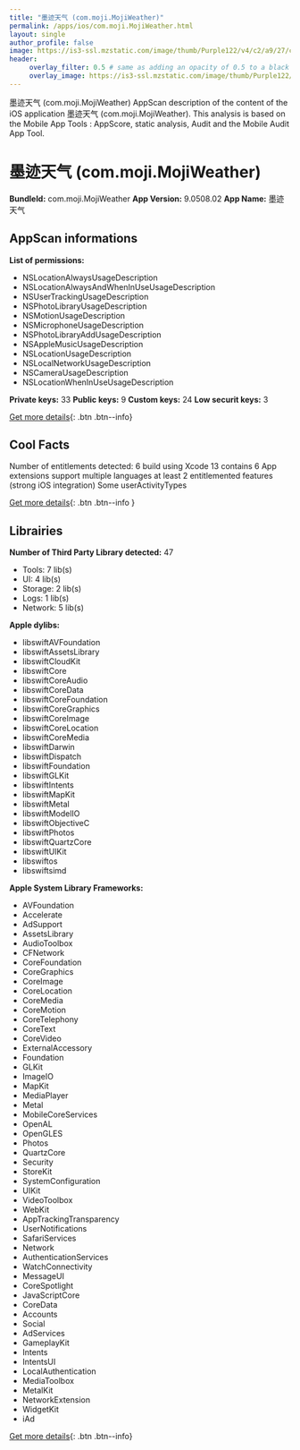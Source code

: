 ```yaml
---
title: "墨迹天气 (com.moji.MojiWeather)"
permalink: /apps/ios/com.moji.MojiWeather.html
layout: single
author_profile: false
image: https://is3-ssl.mzstatic.com/image/thumb/Purple122/v4/c2/a9/27/c2a927f2-4260-aaef-3047-f98b15acb188/AppIcon-0-0-1x_U007emarketing-0-0-0-7-0-0-sRGB-0-0-0-GLES2_U002c0-512MB-85-220-0-0.png/512x512bb.jpg
header: 
     overlay_filter: 0.5 # same as adding an opacity of 0.5 to a black background
     overlay_image: https://is3-ssl.mzstatic.com/image/thumb/Purple122/v4/c2/a9/27/c2a927f2-4260-aaef-3047-f98b15acb188/AppIcon-0-0-1x_U007emarketing-0-0-0-7-0-0-sRGB-0-0-0-GLES2_U002c0-512MB-85-220-0-0.png/512x512bb.jpg
---
```

墨迹天气 (com.moji.MojiWeather) AppScan description of the content of the iOS application 墨迹天气 (com.moji.MojiWeather). This analysis is based on the Mobile App Tools : AppScore, static analysis, Audit and the Mobile Audit App Tool.

# 墨迹天气 (com.moji.MojiWeather)

**BundleId:** com.moji.MojiWeather
**App Version:** 9.0508.02
**App Name:** 墨迹天气


## AppScan informations 

**List of permissions:** 
- NSLocationAlwaysUsageDescription
- NSLocationAlwaysAndWhenInUseUsageDescription
- NSUserTrackingUsageDescription
- NSPhotoLibraryUsageDescription
- NSMotionUsageDescription
- NSMicrophoneUsageDescription
- NSPhotoLibraryAddUsageDescription
- NSAppleMusicUsageDescription
- NSLocationUsageDescription
- NSLocalNetworkUsageDescription
- NSCameraUsageDescription
- NSLocationWhenInUseUsageDescription
  
  
**Private keys:** 33
**Public keys:** 9
**Custom keys:** 24
**Low securit keys:** 3
  
[Get more details](/pricing.html){: .btn .btn--info}

## Cool Facts

Number of entitlements detected: 6
build using Xcode 13
contains 6 App extensions
support multiple languages
at least 2 entitlemented features (strong iOS integration)
Some userActivityTypes
  
[Get more details](/pricing.html){: .btn .btn--info }

## Librairies 
**Number of Third Party Library detected:** 47
- Tools: 7 lib(s)
- UI: 4 lib(s)
- Storage: 2 lib(s)
- Logs: 1 lib(s)
- Network: 5 lib(s)


**Apple dylibs:**
- libswiftAVFoundation
- libswiftAssetsLibrary
- libswiftCloudKit
- libswiftCore
- libswiftCoreAudio
- libswiftCoreData
- libswiftCoreFoundation
- libswiftCoreGraphics
- libswiftCoreImage
- libswiftCoreLocation
- libswiftCoreMedia
- libswiftDarwin
- libswiftDispatch
- libswiftFoundation
- libswiftGLKit
- libswiftIntents
- libswiftMapKit
- libswiftMetal
- libswiftModelIO
- libswiftObjectiveC
- libswiftPhotos
- libswiftQuartzCore
- libswiftUIKit
- libswiftos
- libswiftsimd


**Apple System Library Frameworks:**
- AVFoundation
- Accelerate
- AdSupport
- AssetsLibrary
- AudioToolbox
- CFNetwork
- CoreFoundation
- CoreGraphics
- CoreImage
- CoreLocation
- CoreMedia
- CoreMotion
- CoreTelephony
- CoreText
- CoreVideo
- ExternalAccessory
- Foundation
- GLKit
- ImageIO
- MapKit
- MediaPlayer
- Metal
- MobileCoreServices
- OpenAL
- OpenGLES
- Photos
- QuartzCore
- Security
- StoreKit
- SystemConfiguration
- UIKit
- VideoToolbox
- WebKit
- AppTrackingTransparency
- UserNotifications
- SafariServices
- Network
- AuthenticationServices
- WatchConnectivity
- MessageUI
- CoreSpotlight
- JavaScriptCore
- CoreData
- Accounts
- Social
- AdServices
- GameplayKit
- Intents
- IntentsUI
- LocalAuthentication
- MediaToolbox
- MetalKit
- NetworkExtension
- WidgetKit
- iAd


  
[Get more details](/pricing.html){: .btn .btn--info}

